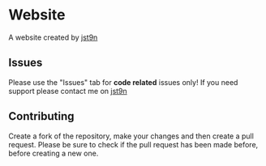 # Website

A website created by [jst9n](https://twitter.com/jst9n)

## Issues

Please use the "Issues" tab for **code related** issues only! If you need support please contact me on [jst9n](https://twitter.com/jst9n)

## Contributing

Create a fork of the repository, make your changes and then create a pull request.
Please be sure to check if the pull request has been made before, before creating a new one.
